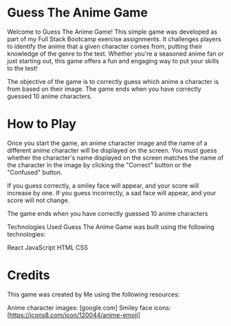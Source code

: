 # Guess The Anime Game

Welcome to Guess The Anime Game!
This simple game was developed as part of my Full Stack Bootcamp exercise assignments.
It challenges players to identify the anime that a given character comes from, putting their knowledge of the genre to the test.
Whether you're a seasoned anime fan or just starting out, this game offers a fun and engaging way to put your skills to the test!

The objective of the game is to correctly guess which anime a character is from based on their image.
The game ends when you have correctly guessed 10 anime characters.

# How to Play
Once you start the game, an anime character image and the name of a different anime character will be displayed on the screen. You must guess whether the character's name displayed on the screen matches the name of the character in the image by clicking the "Correct" button or the "Confused" button.

If you guess correctly, a smiley face will appear, and your score will increase by one.
If you guess incorrectly, a sad face will appear, and your score will not change.

The game ends when you have correctly guessed 10 anime characters

Technologies Used
Guess The Anime Game was built using the following technologies:

React
JavaScript
HTML
CSS
# Credits
This game was created by Me using the following resources:

Anime character images: [google.com]
Smiley face icons: [https://icons8.com/icon/120044/anime-emoji]
